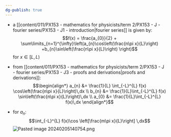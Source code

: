 ```yaml
---
dg-publish: true
---
```


- a [[content/011/PX153 - mathematics for physicists/term 2/PX153 - J - fourier series/PX153 - J1 - introduction\|fourier series]] is given by: $$f(x) = \frac{a_{0}}{2} + \sum\limits_{n=1}^{\infty}\left(a_{n}\cos\left(\frac{n\pi x}{L}\right) +b_{n}\sin\left(\frac{n\pi x}{L}\right) \right)$$ for $x \in [L,L)$
- from [[content/011/PX153 - mathematics for physicists/term 2/PX153 - J - fourier series/PX153 - J3 - proofs and derivations\|proofs and derivations]]: 
$$\begin{align*}
	a_{n} &= \frac{1}{L} \int_{-L}^{L} f(x) \cos\left(\frac{n\pi x}{L}\right)\,dx \\
	b_{n} &= \frac{1}{L}\int_{-L}^{L} f(x) \sin\left(\frac{n\pi x}{L}\right)\,dx \\
	a_{0} &= \frac{1}{L}\int_{-L}^{L} f(x)\,dx
\end{align*}$$

- for $a_{n}:$ 
$$\int_{-L}^{L} f(x)\cos \left[\frac{m\pi x}{L}\right] \,dx$$
![Pasted image 20240205140754.png](/img/user/pics/Pasted%20image%2020240205140754.png)
